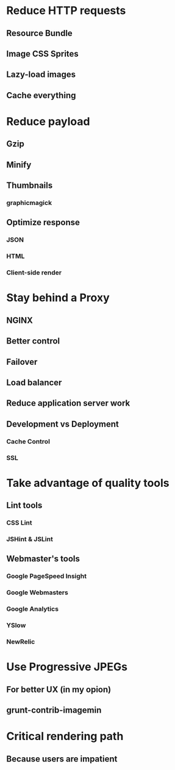 # Reduce HTTP requests
## Resource Bundle
## Image CSS Sprites
## Lazy-load images
## Cache everything

# Reduce payload
## Gzip
## Minify
## Thumbnails
### graphicmagick
## Optimize response
### JSON
### HTML
### Client-side render

# Stay behind a Proxy
## NGINX
## Better control
## Failover
## Load balancer
## Reduce application server work
## Development vs Deployment
### Cache Control
### SSL

# Take advantage of quality tools
## Lint tools
### CSS Lint
### JSHint & JSLint

## Webmaster's tools
### Google PageSpeed Insight
### Google Webmasters
### Google Analytics
### YSlow
### NewRelic

# Use Progressive JPEGs
## For better UX (in my opion)
## grunt-contrib-imagemin

# Critical rendering path
## Because users are impatient
